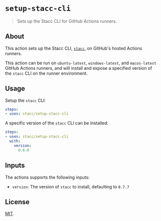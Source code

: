 # `setup-stacc-cli`

> Sets up the Stacc CLI for GitHub Actions runners.

## About

This action sets up the Stacc CLI, [`stacc`](https://github.com/stacc/cli-next), on GitHub's hosted Actions runners.

This action can be run on `ubuntu-latest`, `windows-latest`, and `macos-latest` GitHub Actions runners, and will install and expose a specified version of the `stacc` CLI on the runner environment.

## Usage

Setup the `stacc` CLI:

```yaml
steps:
- uses: stacc/setup-stacc-cli
```

A specific version of the `stacc` CLI can be installed:

```yaml
steps:
- uses: stacc/setup-stacc-cli
  with:
    version:
      0.6.0
```

## Inputs

The actions supports the following inputs:

- `version`: The version of `stacc` to install, defaulting to `0.7.7`

## License

[MIT](LICENSE).
